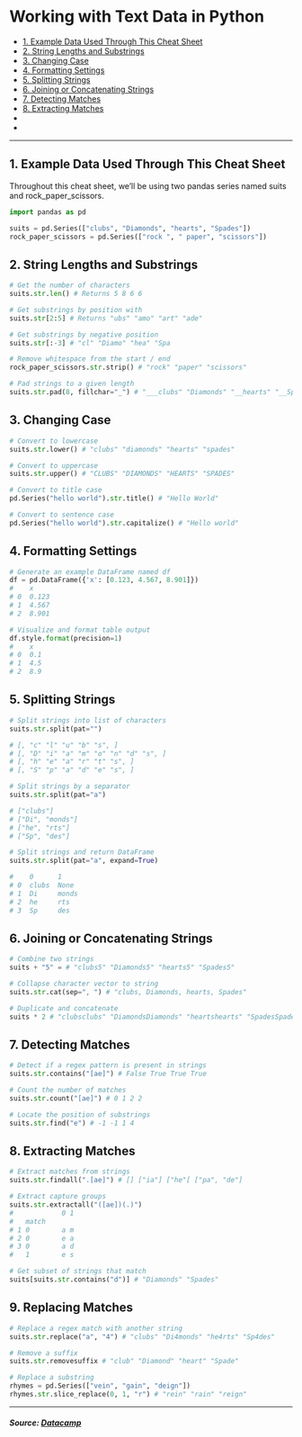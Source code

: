 # Working with Text Data in Python

* [1. Example Data Used Through This Cheat Sheet](#1-example-data-used-through-this-cheat-sheet)
* [2. String Lengths and Substrings](#2-string-lengths-and-substrings)
* [3. Changing Case](#3-changing-case)
* [4. Formatting Settings](#4-formatting-settings)
* [5. Splitting Strings](#5-splitting-strings)
* [6. Joining or Concatenating Strings](#6-joining-or-concatenating-strings)
* [7. Detecting Matches](#7-detecting-matches)
* [8. Extracting Matches](#8-extracting-matches)
* []()
* []()

---

## 1. Example Data Used Through This Cheat Sheet
Throughout this cheat sheet, we’ll be using two pandas series named suits and rock_paper_scissors.
```python
import pandas as pd

suits = pd.Series(["clubs", "Diamonds", "hearts", "Spades"])
rock_paper_scissors = pd.Series(["rock ", " paper", "scissors"])
```

## 2. String Lengths and Substrings
```python
# Get the number of characters
suits.str.len() # Returns 5 8 6 6

# Get substrings by position with
suits.str[2:5] # Returns "ubs" "amo" "art" "ade"

# Get substrings by negative position
suits.str[:-3] # "cl" "Diamo" "hea" "Spa

# Remove whitespace from the start / end
rock_paper_scissors.str.strip() # "rock" "paper" "scissors"

# Pad strings to a given length
suits.str.pad(8, fillchar="_") # "___clubs" "Diamonds" "__hearts" "__Spades"
```

## 3. Changing Case
```python
# Convert to lowercase
suits.str.lower() # "clubs" "diamonds" "hearts" "spades"

# Convert to uppercase
suits.str.upper() # "CLUBS" "DIAMONDS" "HEARTS" "SPADES"

# Convert to title case
pd.Series("hello world").str.title() # "Hello World"

# Convert to sentence case
pd.Series("hello world").str.capitalize() # "Hello world"
```

## 4. Formatting Settings
```python
# Generate an example DataFrame named df
df = pd.DataFrame({'x': [0.123, 4.567, 8.901]})
#    x
# 0  0.123
# 1  4.567
# 2  8.901

# Visualize and format table output
df.style.format(precision=1)
#    x
# 0  0.1
# 1  4.5
# 2  8.9
```

## 5. Splitting Strings
```python
# Split strings into list of characters
suits.str.split(pat="")

# [, "c" "l" "u" "b" "s", ]
# [, "D" "i" "a" "m" "o" "n" "d" "s", ]
# [, "h" "e" "a" "r" "t" "s", ]
# [, "S" "p" "a" "d" "e" "s", ]

# Split strings by a separator
suits.str.split(pat="a")

# ["clubs"]
# ["Di", "monds"]
# ["he", "rts"]
# ["Sp", "des"]

# Split strings and return DataFrame
suits.str.split(pat="a", expand=True)

#    0      1
# 0  clubs  None
# 1  Di     monds
# 2  he     rts
# 3  Sp     des
```

## 6. Joining or Concatenating Strings
```python
# Combine two strings
suits + "5" = # "clubs5" "Diamonds5" "hearts5" "Spades5"

# Collapse character vector to string
suits.str.cat(sep=", ") # "clubs, Diamonds, hearts, Spades"

# Duplicate and concatenate
suits * 2 # "clubsclubs" "DiamondsDiamonds" "heartshearts" "SpadesSpades"
```

## 7. Detecting Matches
```python
# Detect if a regex pattern is present in strings
suits.str.contains("[ae]") # False True True True

# Count the number of matches
suits.str.count("[ae]") # 0 1 2 2

# Locate the position of substrings
suits.str.find("e") # -1 -1 1 4
```

## 8. Extracting Matches
```python
# Extract matches from strings
suits.str.findall(".[ae]") # [] ["ia"] ["he"[ ["pa", "de"]

# Extract capture groups
suits.str.extractall("([ae])(.)")
#            0 1
#   match
# 1 0        a m
# 2 0        e a
# 3 0        a d
#   1        e s

# Get subset of strings that match
suits[suits.str.contains("d")] # "Diamonds" "Spades"
```

## 9. Replacing Matches
```python
# Replace a regex match with another string
suits.str.replace("a", "4") # "clubs" "Di4monds" "he4rts" "Sp4des"

# Remove a suffix
suits.str.removesuffix # "club" "Diamond" "heart" "Spade"

# Replace a substring
rhymes = pd.Series(["vein", "gain", "deign"])
rhymes.str.slice_replace(0, 1, "r") # "rein" "rain" "reign"
```

---

##### _Source: [Datacamp](https://media.datacamp.com/legacy/image/upload/v1671098753/Marketing/Blog/Working_With_Text_Data_in_Python.pdf)_

